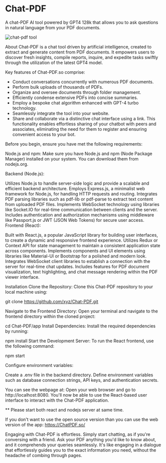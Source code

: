 # Chat-PDF
A chat-PDF AI tool powered by GPT4 128k that allows you to ask questions in natural language from your PDF documents.

![chat-pdf tool](https://www.toolpilot.ai/cdn/shop/files/chatpdfso_610x_crop_center.jpg?v=1707380714)

About
Chat-PDF is a chat tool driven by artificial intelligence, created to extract and generate content from PDF documents. It empowers users to discover fresh insights, compile reports, inquire, and expedite tasks swiftly through the utilization of the latest GPT4 model.

Key features of Chat-PDF.so comprise:

- Conduct conversations concurrently with numerous PDF documents.
- Perform bulk uploads of thousands of PDFs.
- Organize and oversee documents through folder management.
- Efficiently condense extensive PDFs into concise summaries.
- Employ a bespoke chat algorithm enhanced with GPT-4 turbo technology.
- Seamlessly integrate the tool into your website.
- Share and collaborate via a distinctive chat interface using a link. This functionality enables effortless sharing of your chatbot with peers and associates, eliminating the need for them to register and ensuring convenient access to your bot.

Before you begin, ensure you have met the following requirements:

Node.js and npm: Make sure you have Node.js and npm (Node Package Manager) installed on your system. You can download them from nodejs.org.

Backend (Node.js):

Utilizes Node.js to handle server-side logic and provide a scalable and efficient backend architecture.
Employs Express.js, a minimalist web framework for Node.js, for handling HTTP requests and routing.
Integrates PDF parsing libraries such as pdf-lib or pdf-parse to extract text content from uploaded PDF files.
Implements WebSocket technology using libraries like Socket.IO for real-time communication between clients and the server.
Includes authentication and authorization mechanisms using middleware like Passport.js or JWT (JSON Web Tokens) for secure user access.
Frontend (React):

Built with React.js, a popular JavaScript library for building user interfaces, to create a dynamic and responsive frontend experience.
Utilizes Redux or Context API for state management to maintain a consistent application state across components.
Implements components and UI elements using libraries like Material-UI or Bootstrap for a polished and modern look.
Integrates WebSocket client libraries to establish a connection with the server for real-time chat updates.
Includes features for PDF document visualization, text highlighting, and chat message rendering within the PDF viewer interface.

Installation
Clone the Repository: Clone this Chat-PDF repository to your local machine using:

git clone https://github.com/xyz/Chat-PDF.git

Navigate to the Frontend Directory: Open your terminal and navigate to the frontend directory within the cloned project:

cd Chat-PDF/app
Install Dependencies: Install the required dependencies by running:

npm install
Start the Development Server: To run the React frontend, use the following command:

npm start   

Configure environment variables:

Create a .env file in the backend directory.
Define environment variables such as database connection strings, API keys, and authentication secrets.

You can see the webpage at: Open your web browser and go to http://localhost:8080. You'll now be able to use the React-based user interface to interact with the Chat-PDF application.

** Please start both react and nodejs server at same time. 

If you don't want to use the open source version than you can use the web version of the app: https://ChatPDF.so/

Engaging with Chat-PDF is effortless. Simply start chatting, as if you're conversing with a friend. Ask your PDF anything you'd like to know about, and it comprehends your queries seamlessly. It's like engaging in a dialogue that effortlessly guides you to the exact information you need, without the headache of combing through pages.
